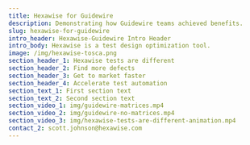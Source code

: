 ```yaml
---
title: Hexawise for Guidewire
description: Demonstrating how Guidewire teams achieved benefits.
slug: hexawise-for-guidewire
intro_header: Hexawise-Guidewire Intro Header
intro_body: Hexawise is a test design optimization tool.
image: /img/hexawise-tosca.png
section_header_1: Hexawise tests are different
section_header_2: Find more defects
section_header_3: Get to market faster
section_header_4: Accelerate test automation
section_text_1: First section text
section_text_2: Second section text
section_video_1: img/guidewire-matrices.mp4
section_video_2: img/guidewire-no-matrices.mp4
section_video_3: img/hexawise-tests-are-different-animation.mp4
contact_2: scott.johnson@hexawise.com
---
```

